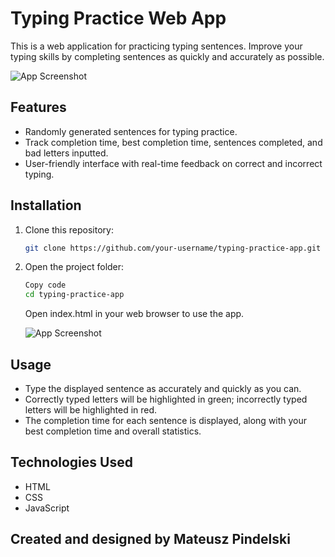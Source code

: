 # Typing Practice Web App

This is a web application for practicing typing sentences. Improve your typing skills by completing sentences as quickly and accurately as possible.

![App Screenshot](https://i.imgur.com/60oW2vE.png)

## Features

- Randomly generated sentences for typing practice.
- Track completion time, best completion time, sentences completed, and bad letters inputted.
- User-friendly interface with real-time feedback on correct and incorrect typing.

## Installation

1. Clone this repository:

   ```bash
   git clone https://github.com/your-username/typing-practice-app.git

2. Open the project folder:

    ```bash
    Copy code
    cd typing-practice-app
    ```
    Open index.html in your web browser to use the app.

   ![App Screenshot](https://i.imgur.com/zUjY0wu.png)

## Usage

- Type the displayed sentence as accurately and quickly as you can.
- Correctly typed letters will be highlighted in green; incorrectly typed letters will be highlighted in red.
- The completion time for each sentence is displayed, along with your best completion time and overall statistics.

## Technologies Used

- HTML
- CSS
- JavaScript

## Created and designed by Mateusz Pindelski
